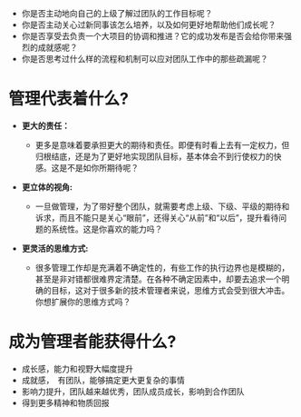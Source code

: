 <!--
 * @Author: zhaokang zhaokang1@xiaomi.com
 * @Date: 2022-05-06 16:37:27
 * @LastEditors: zhaokang zhaokang1@xiaomi.com
 * @LastEditTime: 2022-05-06 16:46:11
 * @FilePath: /personal_growth/做管理需要哪些潜力和认知.md
 * @Description: 这是默认设置,请设置`customMade`, 打开koroFileHeader查看配置 进行设置: https://github.com/OBKoro1/koro1FileHeader/wiki/%E9%85%8D%E7%BD%AE
-->
- 你是否主动地向自己的上级了解过团队的工作目标呢？
- 你是否主动关心过新同事该怎么培养，以及如何更好地帮助他们成长呢？
- 你是否享受去负责一个大项目的协调和推进？它的成功发布是否会给你带来强烈的成就感呢？
- 你是否思考过什么样的流程和机制可以应对团队工作中的那些疏漏呢？

# 管理代表着什么?

- **更大的责任：**
  -  更多是意味着要承担更大的期待和责任。即便有时看上去有一定权力，但归根结底，还是为了更好地实现团队目标，基本体会不到行使权力的快感。这是不是如你所期待呢？
- **更立体的视角:**
  - 一旦做管理，为了带好整个团队，就需要考虑上级、下级、平级的期待和诉求，而且不能只是关心“眼前”，还得关心“从前”和“以后”，提升看待问题的系统性。这是你喜欢的能力吗？
  
-  <b> 更灵活的思维方式: </b>
     -  很多管理工作却是充满着不确定性的，有些工作的执行边界也是模糊的，甚至是非对错都很难界定清楚。在各种不确定因素中，却要去追求一个明确的目标，这对于很多新的技术管理者来说，思维方式会受到很大冲击。你想扩展你的思维方式吗？


#  成为管理者能获得什么?

- 成长感，能力和视野大幅度提升
- 成就感，　有团队，能够搞定更大更复杂的事情
- 影响力提升，团队越来越优秀，团队成员成长，影响到合作团队
- 得到更多精神和物质回报


